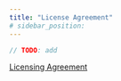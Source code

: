 ```yaml
---
title: "License Agreement"
# sidebar_position:
---
```


```typescript
// TODO: add
```

[Licensing Agreement](../papers/)
